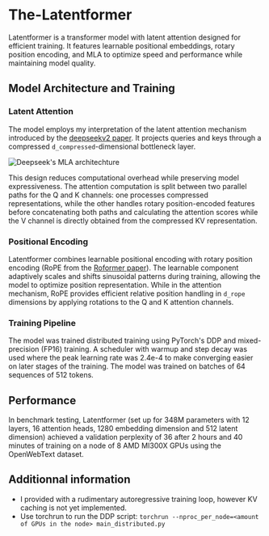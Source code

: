 # The-Latentformer
Latentformer is a transformer model with latent attention designed for efficient training. It features learnable positional embeddings, rotary position encoding, and MLA to optimize speed and performance while maintaining model quality.

## Model Architecture and Training

### Latent Attention
The model employs my interpretation of the latent attention mechanism introduced by the [deepseekv2 paper](https://arxiv.org/pdf/2405.04434). It projects queries and keys through a compressed `d_compressed`-dimensional bottleneck layer.

![Deepseek's MLA architechture](https://towardsdatascience.com/wp-content/uploads/2025/01/15MvV9YDPmc37axJe60w8Ag.png)

This design reduces computational overhead while preserving model expressiveness. The attention computation is split between two parallel paths for the Q and K channels: one processes compressed representations, while the other handles rotary position-encoded features before concatenating both paths and calculating the attention scores while the V channel is directly obtained from the compressed KV representation.

### Positional Encoding
Latentformer combines learnable positional encoding with rotary position encoding (RoPE from the [Roformer paper](https://arxiv.org/pdf/2104.09864)).
The learnable component adaptively scales and shifts sinusoidal patterns during training, allowing the model to optimize position representation.
While in the attention mechanism, RoPE provides efficient relative position handling in `d_rope` dimensions by applying rotations to the Q and K attention channels.

### Training Pipeline
The model was trained distributed training using PyTorch's DDP and mixed-precision (FP16) training.
A scheduler with warmup and step decay was used where the peak learning rate was 2.4e-4 to make converging easier on later stages of the training.
The model was trained on batches of 64 sequences of 512 tokens.

## Performance
In benchmark testing, Latentformer (set up for 348M parameters with 12 layers, 16 attention heads, 1280 embedding dimension and 512 latent dimension) achieved a validation perplexity of 36 after 2 hours and 40 minutes of training on a node of 8 AMD MI300X GPUs using the OpenWebText dataset.

## Additionnal information
- I provided with a rudimentary autoregressive training loop, however KV caching is not yet implemented.
- Use torchrun to run the DDP script: ``torchrun --nproc_per_node=<amount of GPUs in the node> main_distributed.py``
